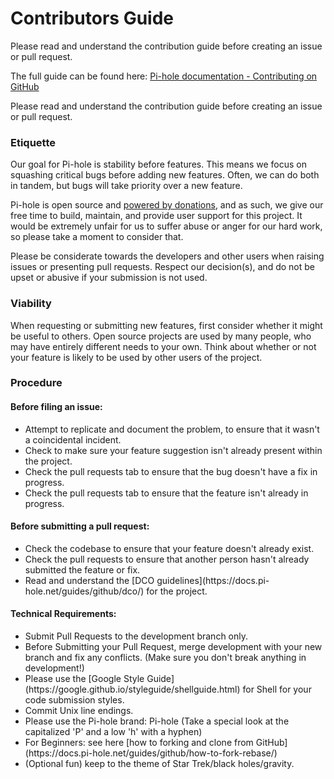 # Contributors Guide

Please read and understand the contribution guide before creating an issue or pull request.

The full guide can be found here: <a href="https://docs.pi-hole.net/guides/github/contributing/" target="_blank">Pi-hole documentation - Contributing on GitHub</a>

Please read and understand the contribution guide before creating an issue or pull request.

<h3>Etiquette</h3>

  Our goal for Pi-hole is stability before features. This means we focus on squashing critical bugs before adding new features. Often, we can do both in tandem, but bugs will take priority over a new feature.

  Pi-hole is open source and [powered by donations](https://pi-hole.net/donate/), and as such, we give our free time to build, maintain, and provide user support for this project. It would be extremely unfair for us to suffer abuse or anger for our hard work, so please take a moment to consider that.

  Please be considerate towards the developers and other users when raising issues or presenting pull requests.
  Respect our decision(s), and do not be upset or abusive if your submission is not used.

<h3>Viability</h3>

When requesting or submitting new features, first consider whether it might be useful to others. Open source projects are used by many people, who may have entirely different needs to your own. Think about whether or not your feature is likely to be used by other users of the project.

<h3>Procedure</h3>

 <h4>Before filing an issue:</h4>
<ul>
  <li>Attempt to replicate and document the problem, to ensure that it wasn't a coincidental incident.</li>

  <li>Check to make sure your feature suggestion isn't already present within the project.</li>

  <li>Check the pull requests tab to ensure that the bug doesn't have a fix in progress.</li>

  <li>Check the pull requests tab to ensure that the feature isn't already in progress.</li>
</ul>

<h4>Before submitting a pull request:</h4>
<ul>
  <li>Check the codebase to ensure that your feature doesn't already exist.</li>

  <li>Check the pull requests to ensure that another person hasn't already submitted the feature or fix.</li>

  <li>Read and understand the [DCO guidelines](https://docs.pi-hole.net/guides/github/dco/) for the project.</li>
</ul>

<h4>Technical Requirements:</h4>
<ul>
  <li>Submit Pull Requests to the development branch only.</li>

  <li>Before Submitting your Pull Request, merge development with your new branch and fix any conflicts. (Make sure you don't break anything in development!)</li>

  <li>Please use the [Google Style Guide](https://google.github.io/styleguide/shellguide.html) for Shell for your code submission styles.</li>

  <li>Commit Unix line endings.</li>

  <li>Please use the Pi-hole brand: Pi-hole (Take a special look at the capitalized 'P' and a low 'h' with a hyphen)</li>

  <li>For Beginners: see here [how to forking and clone from GitHub](https://docs.pi-hole.net/guides/github/how-to-fork-rebase/)</li>

  <li>(Optional fun) keep to the theme of Star Trek/black holes/gravity.</li>
</ul>
